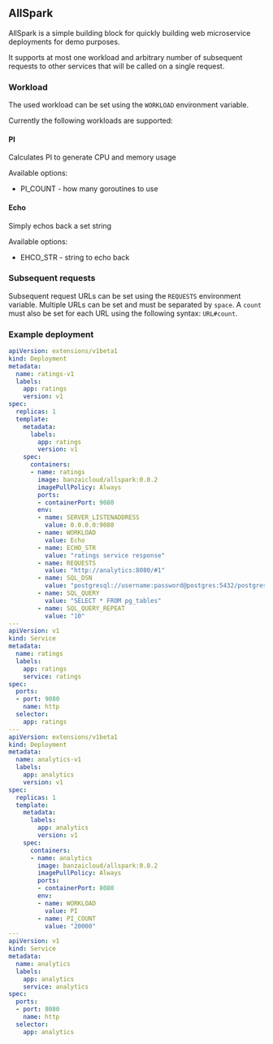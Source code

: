 ## AllSpark

AllSpark is a simple building block for quickly building web microservice deployments for demo purposes.

It supports at most one workload and arbitrary number of subsequent requests to other services that will be called on a single request.

### Workload

The used workload can be set using the `WORKLOAD` environment variable.

Currently the following workloads are supported:

#### PI

Calculates PI to generate CPU and memory usage

Available options:

- PI_COUNT - how many goroutines to use

#### Echo

Simply echos back a set string

Available options:

- EHCO_STR - string to echo back

### Subsequent requests

Subsequent request URLs can be set using the `REQUESTS` environment variable. Multiple URLs can be set and must be separated by `space`. A `count` must also be set for each URL using the following syntax: `URL#count`.

### Example deployment

```yaml
apiVersion: extensions/v1beta1
kind: Deployment
metadata:
  name: ratings-v1
  labels:
    app: ratings
    version: v1
spec:
  replicas: 1
  template:
    metadata:
      labels:
        app: ratings
        version: v1
    spec:
      containers:
      - name: ratings
        image: banzaicloud/allspark:0.0.2
        imagePullPolicy: Always
        ports:
        - containerPort: 9080
        env:
        - name: SERVER_LISTENADDRESS
          value: 0.0.0.0:9080
        - name: WORKLOAD
          value: Echo
        - name: ECHO_STR
          value: "ratings service response"
        - name: REQUESTS
          value: "http://analytics:8080/#1"
        - name: SQL_DSN
          value: "postgresql://username:password@postgres:5432/postgres?sslmode=allow"
        - name: SQL_QUERY
          value: "SELECT * FROM pg_tables"
        - name: SQL_QUERY_REPEAT
          value: "10"
---
apiVersion: v1
kind: Service
metadata:
  name: ratings
  labels:
    app: ratings
    service: ratings
spec:
  ports:
  - port: 9080
    name: http
  selector:
    app: ratings
---
apiVersion: extensions/v1beta1
kind: Deployment
metadata:
  name: analytics-v1
  labels:
    app: analytics
    version: v1
spec:
  replicas: 1
  template:
    metadata:
      labels:
        app: analytics
        version: v1
    spec:
      containers:
      - name: analytics
        image: banzaicloud/allspark:0.0.2
        imagePullPolicy: Always
        ports:
        - containerPort: 8080
        env:
        - name: WORKLOAD
          value: PI
        - name: PI_COUNT
          value: "20000"
---
apiVersion: v1
kind: Service
metadata:
  name: analytics
  labels:
    app: analytics
    service: analytics
spec:
  ports:
  - port: 8080
    name: http
  selector:
    app: analytics
```
